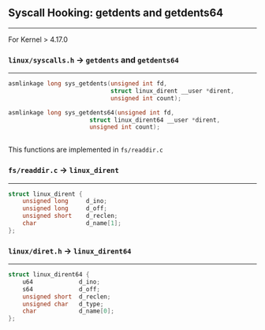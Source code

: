 ## Syscall Hooking: getdents and getdents64
---
For Kernel > 4.17.0

### `linux/syscalls.h` -> `getdents` and `getdents64`
---
```c
asmlinkage long sys_getdents(unsigned int fd,
                             struct linux_dirent __user *dirent,
                             unsigned int count);

asmlinkage long sys_getdents64(unsigned int fd,
		               struct linux_dirent64 __user *dirent,
		               unsigned int count);
                      
```
This functions are implemented in `fs/readdir.c`

### `fs/readdir.c` -> `linux_dirent`
---
```c
struct linux_dirent {
	unsigned long     d_ino;
	unsigned long     d_off;
	unsigned short    d_reclen;
	char              d_name[1];
};
```
### `linux/diret.h` -> `linux_dirent64`
---
```c
struct linux_dirent64 {
	u64             d_ino;
	s64             d_off;
	unsigned short	d_reclen;
	unsigned char   d_type;
	char            d_name[0];
};
```











